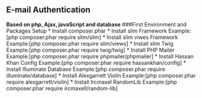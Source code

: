 ## E-mail Authentication
**Based on php, Ajax, javaScript and database**
###First Environment and Packages Setup
    * Install composer.phar
        * Install slim Framework Example:[php composer.phar require slim/slim]
        * Install slim viwes Framework Example:[php composer.phar require slim/views]
        * Install slim Twig Example:[php composer.phar require twig/twig]
        * Install PHP Mailer Example:[php composer.phar require phpmailer/phpmailer]
        * Install Hassan Khan Config Example:[php composer.phar require hassankhan/config]
        * Install Illuminate Database Example:[php composer.phar require illuminate/database]
        * Install Alexgarrett Violin Example:[php composer.phar require alexgarrett/violin]
        * Install Ircmaxel RandomLib Example:[php composer.phar require ircmaxell/random-lib]
        
